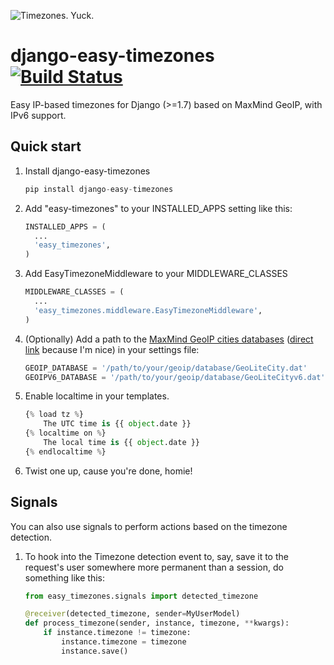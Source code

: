 ![Timezones. Yuck.](http://i.imgur.com/Qc2W47H.gif)

django-easy-timezones [![Build Status](https://travis-ci.org/Miserlou/django-easy-timezones.svg)](https://travis-ci.org/Miserlou/django-easy-timezones)
=====================

Easy IP-based timezones for Django (>=1.7) based on MaxMind GeoIP, with IPv6 support.

Quick start
-----------

1. Install django-easy-timezones

    ```python
    pip install django-easy-timezones
    ```

1. Add "easy-timezones" to your INSTALLED_APPS setting like this:

    ```python
    INSTALLED_APPS = (
      ...
      'easy_timezones',
    )
    ```

1. Add EasyTimezoneMiddleware to your MIDDLEWARE_CLASSES 

    ```python
    MIDDLEWARE_CLASSES = (
      ...
      'easy_timezones.middleware.EasyTimezoneMiddleware',
    )
    ```

1. (Optionally) Add a path to the [MaxMind GeoIP cities databases](http://dev.maxmind.com/geoip/legacy/geolite/) ([direct
link](https://geolite.maxmind.com/download/geoip/database/GeoLite2-City.tar.gz) because I'm nice) in your settings file:

    ```python
    GEOIP_DATABASE = '/path/to/your/geoip/database/GeoLiteCity.dat'
    GEOIPV6_DATABASE = '/path/to/your/geoip/database/GeoLiteCityv6.dat'
    ```

1. Enable localtime in your templates.

    ```python
    {% load tz %}
        The UTC time is {{ object.date }}
    {% localtime on %}
        The local time is {{ object.date }}
    {% endlocaltime %}
    ```
1. Twist one up, cause you're done, homie!

## Signals

You can also use signals to perform actions based on the timezone detection.

1. To hook into the Timezone detection event to, say, save it to the request's user somewhere more permanent than a session, do something like this:

	```python
	from easy_timezones.signals import detected_timezone	

	@receiver(detected_timezone, sender=MyUserModel)
	def process_timezone(sender, instance, timezone, **kwargs):
    	if instance.timezone != timezone:
        	instance.timezone = timezone
        	instance.save()
	```
